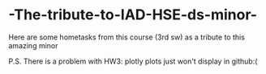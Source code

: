 # -The-tribute-to-IAD-HSE-ds-minor-
Here are some hometasks from this course (3rd sw) as a tribute to this amazing minor 

P.S. There is a problem with HW3: plotly plots just won't display in github:(
